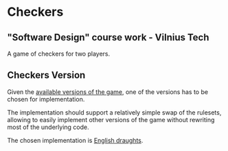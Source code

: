 # Checkers

## "Software Design" course work - Vilnius Tech

A game of checkers for two players.


## Checkers Version

Given the [available versions of the game](https://en.wikipedia.org/wiki/Draughts), one of the versions has to be chosen for implementation. 

The implementation should support a relatively simple swap of the rulesets, allowing to easily implement other versions of the game without rewriting most of the underlying code.

The chosen implementation is [English draughts](https://en.wikipedia.org/wiki/English_draughts).